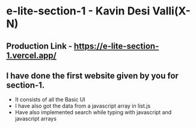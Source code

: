 # e-lite-section-1 - Kavin Desi Valli(X-N)
## Production Link - https://e-lite-section-1.vercel.app/
## I have done the first website given by you for section-1.
- It consists of all the Basic UI
- I have also got the data from a javascript array in list.js
- Have also implemented search while typing with javascript and javascript arrays
